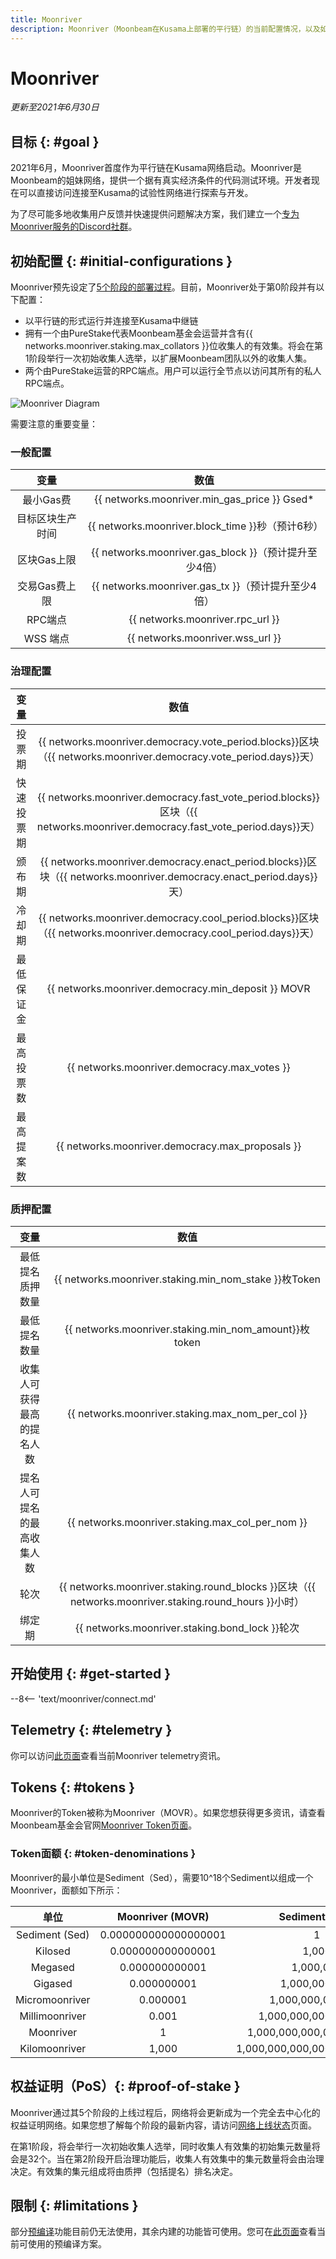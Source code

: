 ```yaml
---
title: Moonriver
description: Moonriver（Moonbeam在Kusama上部署的平行链）的当前配置情况，以及如何使用Solidity进行开发。
---
```


# Moonriver

_更新至2021年6月30日_

## 目标 {: #goal } 

2021年6月，Moonriver首度作为平行链在Kusama网络启动。Moonriver是Moonbeam的姐妹网络，提供一个据有真实经济条件的代码测试环境。开发者现在可以直接访问连接至Kusama的试验性网络进行探索与开发。

为了尽可能多地收集用户反馈并快速提供问题解决方案，我们建立一个[专为Moonriver服务的Discord社群](https://discord.gg/5TaUvbRvgM)。

## 初始配置 {: #initial-configurations } 

Moonriver预先设定了[5个阶段的部署过程](https://moonbeam.network/networks/moonriver/launch/)。目前，Moonriver处于第0阶段并有以下配置：

- 以平行链的形式运行并连接至Kusama中继链
- 拥有一个由PureStake代表Moonbeam基金会运营并含有{{ networks.moonriver.staking.max_collators }}位收集人的有效集。将会在第1阶段举行一次初始收集人选举，以扩展Moonbeam团队以外的收集人集。
- 两个由PureStake运营的RPC端点。用户可以运行全节点以访问其所有的私人RPC端点。

![Moonriver Diagram](/images/moonriver/moonriver-diagram.png)

需要注意的重要变量：

### 一般配置

|       变量       |                         数值                          |
| :--------------: | :---------------------------------------------------: |
|    最小Gas费     |     {{ networks.moonriver.min_gas_price }} Gsed*      |
| 目标区块生产时间 |   {{ networks.moonriver.block_time }}秒（预计6秒）    |
|   区块Gas上限    | {{ networks.moonriver.gas_block }}（预计提升至少4倍） |
|  交易Gas费上限   |  {{ networks.moonriver.gas_tx }}（预计提升至少4倍）   |
|     RPC端点      |           {{ networks.moonriver.rpc_url }}            |
|     WSS 端点     |           {{ networks.moonriver.wss_url }}            |

### 治理配置

|    变量    |                             数值                             |
| :--------: | :----------------------------------------------------------: |
|   投票期   | {{ networks.moonriver.democracy.vote_period.blocks}}区块（{{ networks.moonriver.democracy.vote_period.days}}天） |
| 快速投票期 | {{ networks.moonriver.democracy.fast_vote_period.blocks}}区块（{{ networks.moonriver.democracy.fast_vote_period.days}}天） |
|   颁布期   | {{ networks.moonriver.democracy.enact_period.blocks}}区块（{{ networks.moonriver.democracy.enact_period.days}}天） |
|   冷却期   | {{ networks.moonriver.democracy.cool_period.blocks}}区块（{{ networks.moonriver.democracy.cool_period.days}}天） |
| 最低保证金 |     {{ networks.moonriver.democracy.min_deposit }} MOVR      |
| 最高投票数 |         {{ networks.moonriver.democracy.max_votes }}         |
| 最高提案数 |       {{ networks.moonriver.democracy.max_proposals }}       |

### 质押配置

|            变量            |                             数值                             |
| :------------------------: | :----------------------------------------------------------: |
|      最低提名质押数量      |    {{ networks.moonriver.staking.min_nom_stake }}枚Token     |
|        最低提名数量        |    {{ networks.moonriver.staking.min_nom_amount}}枚token     |
| 收集人可获得最高的提名人数 |       {{ networks.moonriver.staking.max_nom_per_col }}       |
| 提名人可提名的最高收集人数 |       {{ networks.moonriver.staking.max_col_per_nom }}       |
|            轮次            | {{ networks.moonriver.staking.round_blocks }}区块（{{ networks.moonriver.staking.round_hours }}小时） |
|           绑定期           |        {{ networks.moonriver.staking.bond_lock }}轮次        |

## 开始使用 {: #get-started } 

--8<-- 'text/moonriver/connect.md'

## Telemetry {: #telemetry } 

你可以访问[此页面](https://telemetry.polkadot.io/#list/Moonriver)查看当前Moonriver telemetry资讯。

## Tokens {: #tokens } 

Moonriver的Token被称为Moonriver（MOVR）。如果您想获得更多资讯，请查看Moonbeam基金会官网[Moonriver Token页面](https://moonbeam.foundation/moonriver-token/)。

### Token面额  {: #token-denominations } 

Moonriver的最小单位是Sediment（Sed），需要10^18个Sediment以组成一个Moonriver，面额如下所示：

|      单位      |   Moonriver (MOVR)   |        Sediment (Sed)         |
| :------------: | :------------------: | :---------------------------: |
| Sediment (Sed) | 0.000000000000000001 |               1               |
|    Kilosed     |  0.000000000000001   |             1,000             |
|    Megased     |    0.000000000001    |           1,000,000           |
|    Gigased     |     0.000000001      |         1,000,000,000         |
| Micromoonriver |       0.000001       |       1,000,000,000,000       |
| Millimoonriver |        0.001         |     1,000,000,000,000,000     |
|   Moonriver    |          1           |   1,000,000,000,000,000,000   |
| Kilomoonriver  |        1,000         | 1,000,000,000,000,000,000,000 |

## 权益证明（PoS）{: #proof-of-stake } 

Moonriver通过其5个阶段的上线过程后，网络将会更新成为一个完全去中心化的权益证明网络。如果您想了解每个阶段的最新内容，请访问[网络上线状态](https://moonbeam.network/networks/moonriver/launch/)页面。

在第1阶段，将会举行一次初始收集人选举，同时收集人有效集的初始集元数量将会是32个。当在第2阶段开启治理功能后，收集人有效集中的集元数量将会由治理决定。有效集的集元组成将由质押（包括提名）排名决定。

## 限制 {: #limitations } 

部分[预编译](https://docs.klaytn.com/smart-contract/precompiled-contracts)功能目前仍无法使用，其余内建的功能皆可使用。您可在[此页面](/integrations/precompiles/)查看当前可使用的预编译方案。

